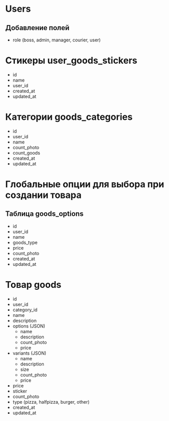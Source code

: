 # Users
## Добавление полей
- role (boss, admin, manager, courier, user)

# Стикеры user_goods_stickers
- id
- name
- user_id
- created_at
- updated_at

# Категории goods_categories
- id
- user_id
- name
- count_photo
- count_goods
- created_at
- updated_at

# Глобальные опции для выбора при создании товара
## Таблица goods_options 
- id
- user_id
- name
- goods_type
- price
- count_photo
- created_at
- updated_at

# Товар goods
- id
- user_id
- category_id
- name
- description
- options (JSON)
    - name
    - description
    - count_photo
    - price
- variants (JSON)
    - name
    - description
    - size
    - count_photo
    - price
- price
- sticker
- count_photo
- type (pizza, halfpizza, burger, other)
- created_at
- updated_at